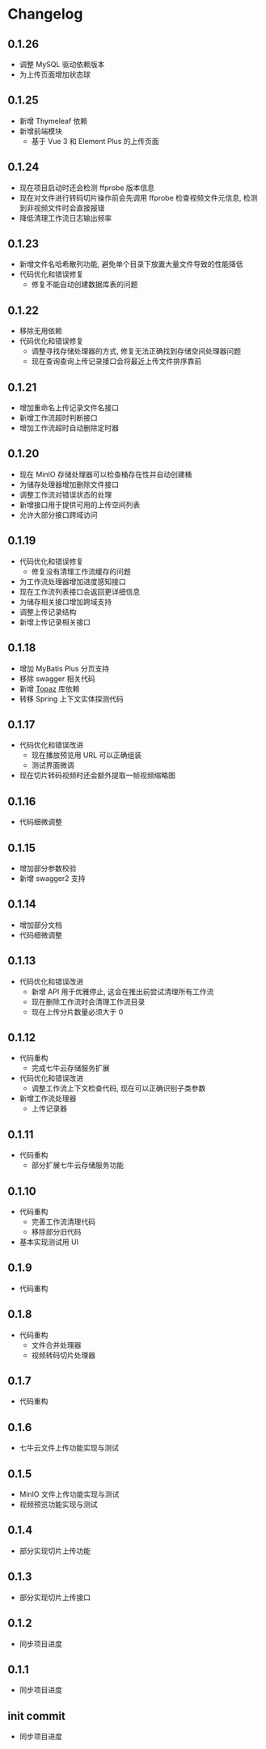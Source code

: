 # Changelog

## 0.1.26

* 调整 MySQL 驱动依赖版本
* 为上传页面增加状态球

## 0.1.25

* 新增 Thymeleaf 依赖
* 新增前端模块
  * 基于 Vue 3 和 Element Plus 的上传页面

## 0.1.24

* 现在项目启动时还会检测 ffprobe 版本信息
* 现在对文件进行转码切片操作前会先调用 ffprobe 检查视频文件元信息, 检测到非视频文件时会直接报错
* 降低清理工作流日志输出频率

## 0.1.23

* 新增文件名哈希散列功能, 避免单个目录下放置大量文件导致的性能降低
* 代码优化和错误修复
  * 修复不能自动创建数据库表的问题

## 0.1.22

* 移除无用依赖
* 代码优化和错误修复
  * 调整寻找存储处理器的方式, 修复无法正确找到存储空间处理器问题
  * 现在查询查询上传记录接口会将最近上传文件排序靠前

## 0.1.21

* 增加重命名上传记录文件名接口
* 新增工作流超时判断接口
* 增加工作流超时自动删除定时器

## 0.1.20

* 现在 MinIO 存储处理器可以检查桶存在性并自动创建桶
* 为储存处理器增加删除文件接口
* 调整工作流对错误状态的处理
* 新增接口用于提供可用的上传空间列表
* 允许大部分接口跨域访问

## 0.1.19

* 代码优化和错误修复
  * 修复没有清理工作流缓存的问题
* 为工作流处理器增加进度感知接口
* 现在工作流列表接口会返回更详细信息
* 为储存相关接口增加跨域支持
* 调整上传记录结构
* 新增上传记录相关接口

## 0.1.18

* 增加 MyBatis Plus 分页支持
* 移除 swagger 相关代码
* 新增 [Topaz](https://github.com/351768593/Topaz) 库依赖
* 转移 Spring 上下文实体探测代码

## 0.1.17

* 代码优化和错误改进
  * 现在播放预览用 URL 可以正确组装
  * 测试界面微调
* 现在切片转码视频时还会额外提取一帧视频缩略图

## 0.1.16

* 代码细微调整

## 0.1.15

* 增加部分参数校验
* 新增 swagger2 支持

## 0.1.14

* 增加部分文档
* 代码细微调整

## 0.1.13

* 代码优化和错误改进
  * 新增 API 用于优雅停止, 这会在推出前尝试清理所有工作流
  * 现在删除工作流时会清理工作流目录
  * 现在上传分片数量必须大于 0

## 0.1.12

* 代码重构
  * 完成七牛云存储服务扩展
* 代码优化和错误改进
  * 调整工作流上下文检查代码, 现在可以正确识别子类参数
* 新增工作流处理器
  * 上传记录器

## 0.1.11

* 代码重构
  * 部分扩展七牛云存储服务功能

## 0.1.10

* 代码重构
  * 完善工作流清理代码
  * 移除部分旧代码
* 基本实现测试用 UI

## 0.1.9

* 代码重构

## 0.1.8

* 代码重构
  * 文件合并处理器
  * 视频转码切片处理器

## 0.1.7

* 代码重构

## 0.1.6

* 七牛云文件上传功能实现与测试

## 0.1.5

* MinIO 文件上传功能实现与测试
* 视频预览功能实现与测试

## 0.1.4

* 部分实现切片上传功能

## 0.1.3

* 部分实现切片上传接口

## 0.1.2

* 同步项目进度

## 0.1.1

* 同步项目进度

## init commit

* 同步项目进度
